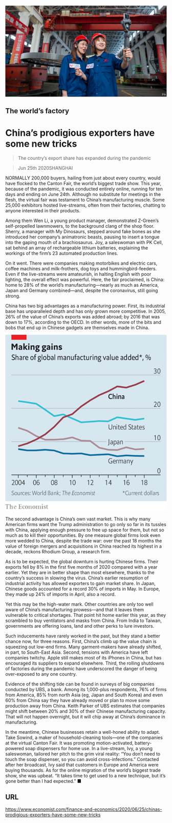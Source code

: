 ![](./images/20200627_FNP001_0.jpg)

## The world’s factory

# China’s prodigious exporters have some new tricks

> The country’s export share has expanded during the pandemic

> Jun 25th 2020SHANGHAI

NORMALLY 200,000 buyers, hailing from just about every country, would have flocked to the Canton Fair, the world’s biggest trade show. This year, because of the pandemic, it was conducted entirely online, running for ten days and ending on June 24th. Although no substitute for meetings in the flesh, the virtual fair was testament to China’s manufacturing muscle. Some 25,000 exhibitors hosted live-streams, often from their factories, chatting to anyone interested in their products.

Among them Wen Li, a young product manager, demonstrated Z-Green’s self-propelled lawnmowers, to the background clang of the shop floor. Sherry, a manager with My Dinosaurs, stepped around fake bones as she introduced her company’s animatronic beasts, pausing to insert a tongue into the gaping mouth of a brachiosaurus. Joy, a saleswoman with PK Cell, sat behind an array of rechargeable lithium batteries, explaining the workings of the firm’s 23 automated production lines.

On it went. There were companies making motorbikes and electric cars, coffee machines and milk-frothers, dog toys and hummingbird-feeders. Even if the live-streams were amateurish, in halting English with poor lighting, the overall effect was powerful. Here, the fair proclaimed, is China: home to 28% of the world’s manufacturing—nearly as much as America, Japan and Germany combined—and, despite the coronavirus, still going strong.

China has two big advantages as a manufacturing power. First, its industrial base has unparalleled depth and has only grown more competitive. In 2005, 26% of the value of China’s exports was added abroad; by 2016 that was down to 17%, according to the OECD. In other words, more of the bits and bobs that end up in Chinese gadgets are themselves made in China.

![](./images/20200627_FNC188.png)

The second advantage is China’s own vast market. This is why many American firms want the Trump administration to go only so far in its tussles with China, applying enough pressure to free up space for them, but not so much as to kill their opportunities. By one measure global firms look even more wedded to China, despite the trade war: over the past 18 months the value of foreign mergers and acquisitions in China reached its highest in a decade, reckons Rhodium Group, a research firm.

As is to be expected, the global downturn is hurting Chinese firms. Their exports fell by 8% in the first five months of 2020 compared with a year earlier. Yet they are in better shape than most elsewhere, thanks to the country’s success in slowing the virus. China’s earlier resumption of industrial activity has allowed exporters to gain market share. In Japan, Chinese goods accounted for a record 30% of imports in May. In Europe, they made up 24% of imports in April, also a record.

Yet this may be the high-water mark. Other countries are only too well aware of China’s manufacturing prowess—and that it leaves them vulnerable to critical shortages. That point hit home earlier this year, as they scrambled to buy ventilators and masks from China. From India to Taiwan, governments are offering loans, land and other perks to lure investors.

Such inducements have rarely worked in the past, but they stand a better chance now, for three reasons. First, China’s climb up the value chain is squeezing out low-end firms. Many garment-makers have already shifted, in part, to South-East Asia. Second, tensions with America have left companies twitchy. Apple still makes most of its iPhones in China, but has encouraged its suppliers to expand elsewhere. Third, the rolling shutdowns of factories during the pandemic have underscored the danger of being over-exposed to any one country.

Evidence of the shifting tide can be found in surveys of big companies conducted by UBS, a bank. Among its 1,000-plus respondents, 76% of firms from America, 85% from north Asia (eg, Japan and South Korea) and even 60% from China say they have already moved or plan to move some production away from China. Keith Parker of UBS estimates that companies might shift between 20% and 30% of their Chinese manufacturing capacity. That will not happen overnight, but it will chip away at China’s dominance in manufacturing.

In the meantime, Chinese businesses retain a well-honed ability to adapt. Take Sowind, a maker of household-cleaning tools—one of the companies at the virtual Canton Fair. It was promoting motion-activated, battery-powered soap dispensers for home use. In a live-stream, Ivy, a young saleswoman, tailored her pitch to the grim viral reality: “You don’t need to touch the soap dispenser, so you can avoid cross-infections.” Contacted after her broadcast, Ivy said that customers in Europe and America were buying thousands. As for the online migration of the world’s biggest trade show, she was upbeat. “It takes time to get used to a new technique, but it’s gone better than I had expected.” ■

## URL

https://www.economist.com/finance-and-economics/2020/06/25/chinas-prodigious-exporters-have-some-new-tricks
